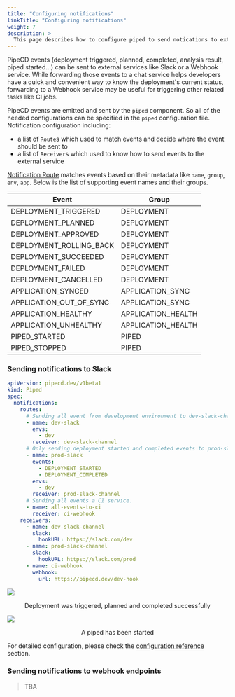 ```yaml
---
title: "Configuring notifications"
linkTitle: "Configuring notifications"
weight: 7
description: >
  This page describes how to configure piped to send notications to external services.
---
```


PipeCD events (deployment triggered, planned, completed, analysis result, piped started...) can be sent to external services like Slack or a Webhook service. While forwarding those events to a chat service helps developers have a quick and convenient way to know the deployment's current status, forwarding to a Webhook service may be useful for triggering other related tasks like CI jobs.

PipeCD events are emitted and sent by the `piped` component. So all of the needed configurations can be specified in the `piped` configuration file.
Notification configuration including:
- a list of `Route`s which used to match events and decide where the event should be sent to
- a list of `Receiver`s which used to know how to send events to the external service

[Notification Route](http://localhost:1313/docs/operator-manual/piped/configuration-reference/#notificationroute) matches events based on their metadata like `name`, `group`, `env`, `app`.
Below is the list of supporting event names and their groups.

| Event | Group |
|-|-|
| DEPLOYMENT_TRIGGERED | DEPLOYMENT |
| DEPLOYMENT_PLANNED | DEPLOYMENT |
| DEPLOYMENT_APPROVED | DEPLOYMENT |
| DEPLOYMENT_ROLLING_BACK | DEPLOYMENT |
| DEPLOYMENT_SUCCEEDED | DEPLOYMENT |
| DEPLOYMENT_FAILED | DEPLOYMENT |
| DEPLOYMENT_CANCELLED | DEPLOYMENT |
| APPLICATION_SYNCED | APPLICATION_SYNC |
| APPLICATION_OUT_OF_SYNC | APPLICATION_SYNC |
| APPLICATION_HEALTHY | APPLICATION_HEALTH |
| APPLICATION_UNHEALTHY | APPLICATION_HEALTH |
| PIPED_STARTED | PIPED |
| PIPED_STOPPED | PIPED |

### Sending notifications to Slack

``` yaml
apiVersion: pipecd.dev/v1beta1
kind: Piped
spec:
  notifications:
    routes:
      # Sending all event from development environment to dev-slack-channel.
      - name: dev-slack
        envs:
          - dev
        receiver: dev-slack-channel
      # Only sending deployment started and completed events to prod-slack-channel.
      - name: prod-slack
        events:
          - DEPLOYMENT_STARTED
          - DEPLOYMENT_COMPLETED
        envs:
          - dev
        receiver: prod-slack-channel
      # Sending all events a CI service.
      - name: all-events-to-ci
        receiver: ci-webhook
    receivers:
      - name: dev-slack-channel
        slack:
          hookURL: https://slack.com/dev
      - name: prod-slack-channel
        slack:
          hookURL: https://slack.com/prod
      - name: ci-webhook
        webhook:
          url: https://pipecd.dev/dev-hook
```


![](/images/slack-notification-deployment.png)
<p style="text-align: center;">
Deployment was triggered, planned and completed successfully
</p>

![](/images/slack-notification-piped-started.png)
<p style="text-align: center;">
A piped has been started
</p>


For detailed configuration, please check the [configuration reference](http://localhost:1313/docs/operator-manual/piped/configuration-reference/#notifications) section.

### Sending notifications to webhook endpoints

> TBA
